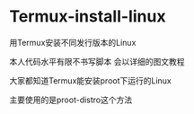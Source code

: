 # Termux-install-linux
用Termux安装不同发行版本的Linux

本人代码水平有限不书写脚本 会以详细的图文教程

大家都知道Termux能安装proot下运行的Linux

主要使用的是proot-distro这个方法

